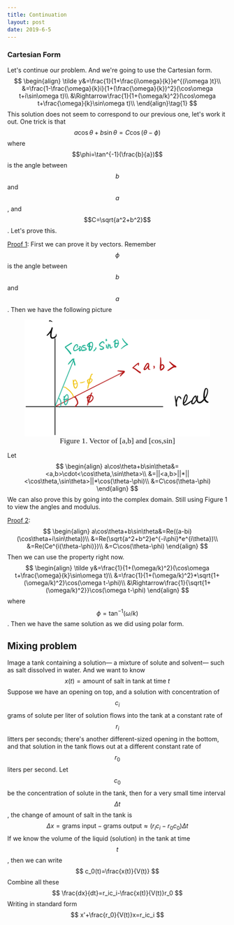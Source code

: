 ```yaml
---
title: Continuation
layout: post
date: 2019-6-5
---
```


### Cartesian Form

Let's continue our problem. And we're going to use the Cartesian form. 
$$
\begin{align}
\tilde y&=\frac{1}{1+\frac{i\omega}{k}}e^{(i\omega )t}\\
&=\frac{1-\frac{\omega}{k}i}{1+(\frac{\omega}{k})^2}(\cos\omega t+i\sin\omega t)\\
&\Rightarrow\frac{1}{1+(\omega/k)^2}(\cos\omega t+\frac{\omega}{k}\sin\omega t)\\
\end{align}\tag{1}
$$
This solution does not seem to correspond to our previous one, let's work it out. One trick is that
$$
a\cos\theta+b\sin\theta=C\cos(\theta-\phi)\tag{2}
$$
where $$\phi=\tan^{-1}(\frac{b}{a})$$ is the angle between $$b$$ and $$a$$, and $$C=\sqrt{a^2+b^2}$$. Let's prove this.

<u>Proof 1</u>: First we can prove it by vectors. Remember $$\phi$$ is the angle between $$b$$ and $$a$$. Then we have the following picture 

<figure><img style="align-content: center; margin-left: auto; margin-right: auto; display: block;" src="../../assets/graph8.png">
  <figcaption style="text-align: center; font-family: MJXc-TeX-math-I,MJXc-TeX-math-Ix,MJXc-TeX-math-Iw; font-size: 1.1rem;">Figure 1. Vector of [a,b] and [cos,sin] </figcaption>
</figure>

Let 
$$
\begin{align}
a\cos\theta+b\sin\theta&=<a,b>\cdot<\cos\theta,\sin\theta>\\
&=||<a,b>||*||<\cos\theta,\sin\theta>||*\cos(\theta-\phi)\\
&=C\cos(\theta-\phi)
\end{align}
$$
We can also prove this by going into the complex domain. Still using Figure 1 to view the angles and modulus. 

<u>Proof 2</u>:
$$
\begin{align}
a\cos\theta+b\sin\theta&=Re((a-bi)(\cos\theta+i\sin\theta))\\
&=Re(\sqrt{a^2+b^2}e^{-i\phi}*e^{i\theta})\\
&=Re(Ce^{i(\theta-\phi)})\\
&=C\cos(\theta-\phi)
\end{align}
$$
Then we can use the property right now. 
$$
\begin{align}
\tilde y&=\frac{1}{1+(\omega/k)^2}(\cos\omega t+\frac{\omega}{k}\sin\omega t)\\
&=\frac{1}{1+(\omega/k)^2}*\sqrt{1+(\omega/k)^2}\cos(\omega t-\phi)\\
&\Rightarrow\frac{1}{\sqrt{1+(\omega/k)^2}}\cos(\omega t-\phi)
\end{align}
$$
where $$\phi=\tan^{-1}(\omega/k)$$. Then we have the same solution as we did using polar form.

## Mixing problem

Image a tank containing a solution— a mixture of solute and solvent— such as salt dissolved in water. And we want to know
$$
x(t)=\mathrm{amount\ of\ salt\ in\ tank\ at\ time\ } t
$$
Suppose we have an opening on top, and a solution with concentration of $$c_i$$ grams of solute per liter of solution flows into the tank at a constant rate of $$r_i$$ litters per seconds; there's another different-sized opening in the bottom, and that solution in the tank flows out at a different constant rate of $$r_0$$ liters per second. Let $$c_0$$ be the concentration of solute in the tank, then for a very small time interval  $$\Delta t$$, the change of amount of salt in the tank is 
$$
\Delta x=\mathrm{grams\ input}-\mathrm{grams\ output}\approx (r_ic_i-r_0c_0)\Delta t
$$
If we know the volume of the liquid (solution) in the tank at time $$t$$, then we can write
$$
c_0(t)=\frac{x(t)}{V(t)}
$$
Combine all these
$$
\frac{dx}{dt}=r_ic_i-\frac{x(t)}{V(t)}r_0
$$
Writing in standard form
$$
x'+\frac{r_0}{V(t)}x=r_ic_i
$$

